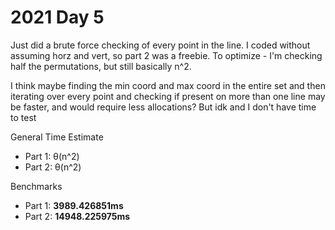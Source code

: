 # 2021 Day 5

Just did a brute force checking of every point in the line. I coded without assuming horz and vert, so part 2 was a freebie.
To optimize - I'm checking half the permutations, but still basically n^2. 

I think maybe finding the min coord and max coord in the entire set and then iterating over every point and checking if present on more than one line may be faster, and would require less allocations? But idk and I don't have time to test

General Time Estimate
- Part 1: θ(n^2) 
- Part 2: θ(n^2)

Benchmarks
- Part 1: **3989.426851ms**
- Part 2: **14948.225975ms**



